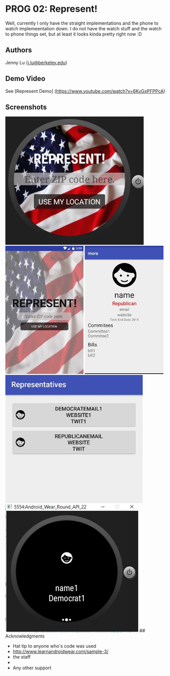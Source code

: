 # PROG 02: Represent!

Well, currently I only have the straight implementations and the phone to watch implemeentation down. I do not have the watch stuff and the watch to phone things set, but at least it looks kinda pretty right now :D

## Authors

Jenny Lu ([j.lu@berkeley.edu](mailto:your_email@berkeley.edu))

## Demo Video

See [Represent Demo] (https://www.youtube.com/watch?v=6KvGxPFPPcA)

## Screenshots


<img src="screenshots/representscreenshots/homewatch.JPG" height="400" alt="Screenshot"/>
<img src="screenshots/representscreenshots/mobilemain.JPG" height="400" alt="Screenshot"/>
<img src="screenshots/representscreenshots/moreinfo.JPG" height="400" alt="Screenshot"/>
<img src="screenshots/representscreenshots/somedummyreps.JPG" height="400" alt="Screenshot"/>
<img src="screenshots/representscreenshots/swipers.JPG" height="400" alt="Screenshot"/>
## Acknowledgments

* Hat tip to anyone who's code was used
* http://www.learnandroidwear.com/sample-3/
* the staff
* 
* Any other support
